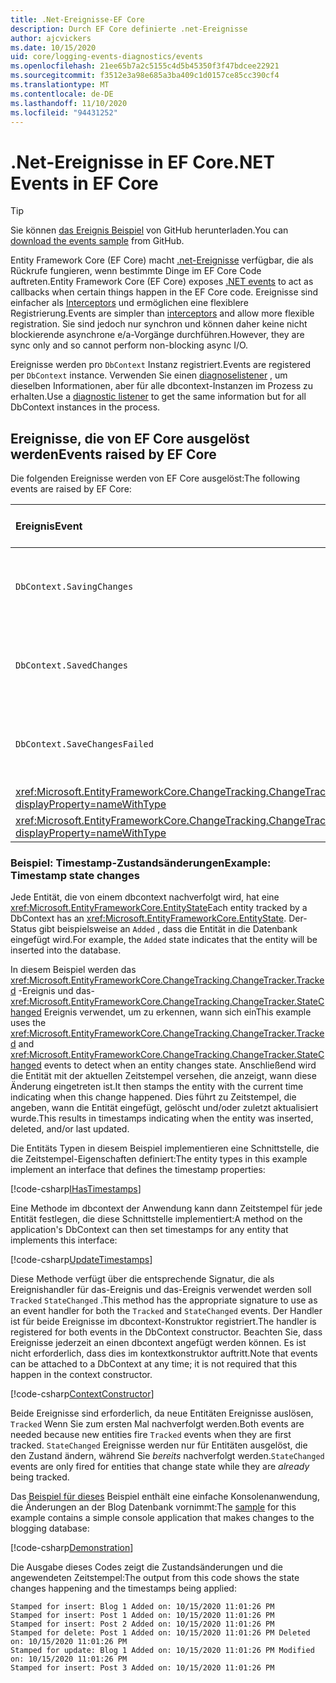 ```yaml
---
title: .Net-Ereignisse-EF Core
description: Durch EF Core definierte .net-Ereignisse
author: ajcvickers
ms.date: 10/15/2020
uid: core/logging-events-diagnostics/events
ms.openlocfilehash: 21ee65b7a2c5155c4d5b45350f3f47bdcee22921
ms.sourcegitcommit: f3512e3a98e685a3ba409c1d0157ce85cc390cf4
ms.translationtype: MT
ms.contentlocale: de-DE
ms.lasthandoff: 11/10/2020
ms.locfileid: "94431252"
---
```

# <a name="net-events-in-ef-core"></a><span data-ttu-id="c396b-103">.Net-Ereignisse in EF Core</span><span class="sxs-lookup"><span data-stu-id="c396b-103">.NET Events in EF Core</span></span>

> [!TIP]  
> <span data-ttu-id="c396b-104">Sie können [das Ereignis Beispiel](https://github.com/dotnet/EntityFramework.Docs/tree/master/samples/core/Miscellaneous/Events) von GitHub herunterladen.</span><span class="sxs-lookup"><span data-stu-id="c396b-104">You can [download the events sample](https://github.com/dotnet/EntityFramework.Docs/tree/master/samples/core/Miscellaneous/Events) from GitHub.</span></span>

<span data-ttu-id="c396b-105">Entity Framework Core (EF Core) macht [.net-Ereignisse](/dotnet/standard/events/) verfügbar, die als Rückrufe fungieren, wenn bestimmte Dinge im EF Core Code auftreten.</span><span class="sxs-lookup"><span data-stu-id="c396b-105">Entity Framework Core (EF Core) exposes [.NET events](/dotnet/standard/events/) to act as callbacks when certain things happen in the EF Core code.</span></span> <span data-ttu-id="c396b-106">Ereignisse sind einfacher als [Interceptors](xref:core/logging-events-diagnostics/interceptors) und ermöglichen eine flexiblere Registrierung.</span><span class="sxs-lookup"><span data-stu-id="c396b-106">Events are simpler than [interceptors](xref:core/logging-events-diagnostics/interceptors) and allow more flexible registration.</span></span> <span data-ttu-id="c396b-107">Sie sind jedoch nur synchron und können daher keine nicht blockierende asynchrone e/a-Vorgänge durchführen.</span><span class="sxs-lookup"><span data-stu-id="c396b-107">However, they are sync only and so cannot perform non-blocking async I/O.</span></span>

<span data-ttu-id="c396b-108">Ereignisse werden pro `DbContext` Instanz registriert.</span><span class="sxs-lookup"><span data-stu-id="c396b-108">Events are registered per `DbContext` instance.</span></span> <span data-ttu-id="c396b-109">Verwenden Sie einen [diagnoselistener](xref:core/logging-events-diagnostics/diagnostic-listeners) , um dieselben Informationen, aber für alle dbcontext-Instanzen im Prozess zu erhalten.</span><span class="sxs-lookup"><span data-stu-id="c396b-109">Use a [diagnostic listener](xref:core/logging-events-diagnostics/diagnostic-listeners) to get the same information but for all DbContext instances in the process.</span></span>

## <a name="events-raised-by-ef-core"></a><span data-ttu-id="c396b-110">Ereignisse, die von EF Core ausgelöst werden</span><span class="sxs-lookup"><span data-stu-id="c396b-110">Events raised by EF Core</span></span>

<span data-ttu-id="c396b-111">Die folgenden Ereignisse werden von EF Core ausgelöst:</span><span class="sxs-lookup"><span data-stu-id="c396b-111">The following events are raised by EF Core:</span></span>

| <span data-ttu-id="c396b-112">Ereignis</span><span class="sxs-lookup"><span data-stu-id="c396b-112">Event</span></span> | <span data-ttu-id="c396b-113">Eingeführt in Version</span><span class="sxs-lookup"><span data-stu-id="c396b-113">Version introduced</span></span> | <span data-ttu-id="c396b-114">Wenn ausgelöst</span><span class="sxs-lookup"><span data-stu-id="c396b-114">When raised</span></span>
|:------|--------------------|-------
| `DbContext.SavingChanges` <!-- Issue #2748 -->| <span data-ttu-id="c396b-115">5.0</span><span class="sxs-lookup"><span data-stu-id="c396b-115">5.0</span></span> | <span data-ttu-id="c396b-116">Am Anfang von <xref:Microsoft.EntityFrameworkCore.DbContext.SaveChanges%2A> oder <xref:Microsoft.EntityFrameworkCore.DbContext.SaveChangesAsync%2A></span><span class="sxs-lookup"><span data-stu-id="c396b-116">At the start of <xref:Microsoft.EntityFrameworkCore.DbContext.SaveChanges%2A> or <xref:Microsoft.EntityFrameworkCore.DbContext.SaveChangesAsync%2A></span></span>
| `DbContext.SavedChanges`  <!-- Issue #2748 -->| <span data-ttu-id="c396b-117">5.0</span><span class="sxs-lookup"><span data-stu-id="c396b-117">5.0</span></span> | <span data-ttu-id="c396b-118">Am Ende eines erfolgreichen <xref:Microsoft.EntityFrameworkCore.DbContext.SaveChanges%2A> oder <xref:Microsoft.EntityFrameworkCore.DbContext.SaveChangesAsync%2A></span><span class="sxs-lookup"><span data-stu-id="c396b-118">At the end of a successful <xref:Microsoft.EntityFrameworkCore.DbContext.SaveChanges%2A> or <xref:Microsoft.EntityFrameworkCore.DbContext.SaveChangesAsync%2A></span></span>
| `DbContext.SaveChangesFailed`  <!-- Issue #2748 -->| <span data-ttu-id="c396b-119">5.0</span><span class="sxs-lookup"><span data-stu-id="c396b-119">5.0</span></span> | <span data-ttu-id="c396b-120">Am Ende einer fehlgeschlagenen <xref:Microsoft.EntityFrameworkCore.DbContext.SaveChanges%2A> oder <xref:Microsoft.EntityFrameworkCore.DbContext.SaveChangesAsync%2A></span><span class="sxs-lookup"><span data-stu-id="c396b-120">At the end of a failed <xref:Microsoft.EntityFrameworkCore.DbContext.SaveChanges%2A> or <xref:Microsoft.EntityFrameworkCore.DbContext.SaveChangesAsync%2A></span></span>
| <xref:Microsoft.EntityFrameworkCore.ChangeTracking.ChangeTracker.Tracked?displayProperty=nameWithType> | <span data-ttu-id="c396b-121">2.1</span><span class="sxs-lookup"><span data-stu-id="c396b-121">2.1</span></span> | <span data-ttu-id="c396b-122">Wenn eine Entität vom Kontext nachverfolgt wird</span><span class="sxs-lookup"><span data-stu-id="c396b-122">When an entity is tracked by the context</span></span>
| <xref:Microsoft.EntityFrameworkCore.ChangeTracking.ChangeTracker.StateChanged?displayProperty=nameWithType> | <span data-ttu-id="c396b-123">2.1</span><span class="sxs-lookup"><span data-stu-id="c396b-123">2.1</span></span> | <span data-ttu-id="c396b-124">Wenn eine nach verfolgte Entität ihren Zustand ändert</span><span class="sxs-lookup"><span data-stu-id="c396b-124">When a tracked entity changes its state</span></span>

### <a name="example-timestamp-state-changes"></a><span data-ttu-id="c396b-125">Beispiel: Timestamp-Zustandsänderungen</span><span class="sxs-lookup"><span data-stu-id="c396b-125">Example: Timestamp state changes</span></span>

<span data-ttu-id="c396b-126">Jede Entität, die von einem dbcontext nachverfolgt wird, hat eine <xref:Microsoft.EntityFrameworkCore.EntityState></span><span class="sxs-lookup"><span data-stu-id="c396b-126">Each entity tracked by a DbContext has an <xref:Microsoft.EntityFrameworkCore.EntityState>.</span></span> <span data-ttu-id="c396b-127">Der-Status gibt beispielsweise an `Added` , dass die Entität in die Datenbank eingefügt wird.</span><span class="sxs-lookup"><span data-stu-id="c396b-127">For example, the `Added` state indicates that the entity will be inserted into the database.</span></span>

<span data-ttu-id="c396b-128">In diesem Beispiel werden das <xref:Microsoft.EntityFrameworkCore.ChangeTracking.ChangeTracker.Tracked> -Ereignis und das- <xref:Microsoft.EntityFrameworkCore.ChangeTracking.ChangeTracker.StateChanged> Ereignis verwendet, um zu erkennen, wann sich ein</span><span class="sxs-lookup"><span data-stu-id="c396b-128">This example uses the <xref:Microsoft.EntityFrameworkCore.ChangeTracking.ChangeTracker.Tracked> and <xref:Microsoft.EntityFrameworkCore.ChangeTracking.ChangeTracker.StateChanged> events to detect when an entity changes state.</span></span> <span data-ttu-id="c396b-129">Anschließend wird die Entität mit der aktuellen Zeitstempel versehen, die anzeigt, wann diese Änderung eingetreten ist.</span><span class="sxs-lookup"><span data-stu-id="c396b-129">It then stamps the entity with the current time indicating when this change happened.</span></span> <span data-ttu-id="c396b-130">Dies führt zu Zeitstempel, die angeben, wann die Entität eingefügt, gelöscht und/oder zuletzt aktualisiert wurde.</span><span class="sxs-lookup"><span data-stu-id="c396b-130">This results in timestamps indicating when the entity was inserted, deleted, and/or last updated.</span></span>

<span data-ttu-id="c396b-131">Die Entitäts Typen in diesem Beispiel implementieren eine Schnittstelle, die die Zeitstempel-Eigenschaften definiert:</span><span class="sxs-lookup"><span data-stu-id="c396b-131">The entity types in this example implement an interface that defines the timestamp properties:</span></span>

<!--
public interface IHasTimestamps
{
    DateTime? Added { get; set; }
    DateTime? Deleted { get; set; }
    DateTime? Modified { get; set; }
}
-->
[!code-csharp[IHasTimestamps](../../../samples/core/Miscellaneous/Events/Program.cs?name=IHasTimestamps)]

<span data-ttu-id="c396b-132">Eine Methode im dbcontext der Anwendung kann dann Zeitstempel für jede Entität festlegen, die diese Schnittstelle implementiert:</span><span class="sxs-lookup"><span data-stu-id="c396b-132">A method on the application's DbContext can then set timestamps for any entity that implements this interface:</span></span>

<!--
    private static void UpdateTimestamps(object sender, EntityEntryEventArgs e)
    {
        if (e.Entry.Entity is IHasTimestamps entityWithTimestamps)
        {
            switch (e.Entry.State)
            {
                case EntityState.Deleted:
                    entityWithTimestamps.Deleted = DateTime.UtcNow;
                    Console.WriteLine($"Stamped for delete: {e.Entry.Entity}");
                    break;
                case EntityState.Modified:
                    entityWithTimestamps.Modified = DateTime.UtcNow;
                    Console.WriteLine($"Stamped for update: {e.Entry.Entity}");
                    break;
                case EntityState.Added:
                    entityWithTimestamps.Added = DateTime.UtcNow;
                    Console.WriteLine($"Stamped for insert: {e.Entry.Entity}");
                    break;
            }
        }
    }
-->
[!code-csharp[UpdateTimestamps](../../../samples/core/Miscellaneous/Events/Program.cs?name=UpdateTimestamps)]

<span data-ttu-id="c396b-133">Diese Methode verfügt über die entsprechende Signatur, die als Ereignishandler für das-Ereignis und das-Ereignis verwendet werden soll `Tracked` `StateChanged` .</span><span class="sxs-lookup"><span data-stu-id="c396b-133">This method has the appropriate signature to use as an event handler for both the `Tracked` and `StateChanged` events.</span></span> <span data-ttu-id="c396b-134">Der Handler ist für beide Ereignisse im dbcontext-Konstruktor registriert.</span><span class="sxs-lookup"><span data-stu-id="c396b-134">The handler is registered for both events in the DbContext constructor.</span></span> <span data-ttu-id="c396b-135">Beachten Sie, dass Ereignisse jederzeit an einen dbcontext angefügt werden können. Es ist nicht erforderlich, dass dies im kontextkonstruktor auftritt.</span><span class="sxs-lookup"><span data-stu-id="c396b-135">Note that events can be attached to a DbContext at any time; it is not required that this happen in the context constructor.</span></span>

<!--
    public BlogsContext()
    {
        ChangeTracker.StateChanged += UpdateTimestamps;
        ChangeTracker.Tracked += UpdateTimestamps;
    }
-->
[!code-csharp[ContextConstructor](../../../samples/core/Miscellaneous/Events/Program.cs?name=ContextConstructor)]

<span data-ttu-id="c396b-136">Beide Ereignisse sind erforderlich, da neue Entitäten Ereignisse auslösen, `Tracked` Wenn Sie zum ersten Mal nachverfolgt werden.</span><span class="sxs-lookup"><span data-stu-id="c396b-136">Both events are needed because new entities fire `Tracked` events when they are first tracked.</span></span> <span data-ttu-id="c396b-137">`StateChanged` Ereignisse werden nur für Entitäten ausgelöst, die den Zustand ändern, während Sie _bereits_ nachverfolgt werden.</span><span class="sxs-lookup"><span data-stu-id="c396b-137">`StateChanged` events are only fired for entities that change state while they are _already_ being tracked.</span></span>

<span data-ttu-id="c396b-138">Das [Beispiel für dieses](https://github.com/dotnet/EntityFramework.Docs/tree/master/samples/core/Miscellaneous/Events) Beispiel enthält eine einfache Konsolenanwendung, die Änderungen an der Blog Datenbank vornimmt:</span><span class="sxs-lookup"><span data-stu-id="c396b-138">The [sample](https://github.com/dotnet/EntityFramework.Docs/tree/master/samples/core/Miscellaneous/Events) for this example contains a simple console application that makes changes to the blogging database:</span></span>

<!--
        using (var context = new BlogsContext())
        {
            context.Database.EnsureDeleted();
            context.Database.EnsureCreated();
            
            context.Add(
                new Blog
                {
                    Id = 1,
                    Name = "EF Blog",
                    Posts =
                    {
                        new Post { Id = 1, Title = "EF Core 3.1!" },
                        new Post { Id = 2, Title = "EF Core 5.0!" }
                    }
                });

            context.SaveChanges();
        }

        using (var context = new BlogsContext())
        {
            var blog = context.Blogs.Include(e => e.Posts).Single();

            blog.Name = "EF Core Blog";
            context.Remove(blog.Posts.First());
            blog.Posts.Add(new Post { Id = 3, Title = "EF Core 6.0!" });

            context.SaveChanges();
        }
-->
[!code-csharp[Demonstration](../../../samples/core/Miscellaneous/Events/Program.cs?name=Demonstration)]

<span data-ttu-id="c396b-139">Die Ausgabe dieses Codes zeigt die Zustandsänderungen und die angewendeten Zeitstempel:</span><span class="sxs-lookup"><span data-stu-id="c396b-139">The output from this code shows the state changes happening and the timestamps being applied:</span></span>

```output
Stamped for insert: Blog 1 Added on: 10/15/2020 11:01:26 PM
Stamped for insert: Post 1 Added on: 10/15/2020 11:01:26 PM
Stamped for insert: Post 2 Added on: 10/15/2020 11:01:26 PM
Stamped for delete: Post 1 Added on: 10/15/2020 11:01:26 PM Deleted on: 10/15/2020 11:01:26 PM
Stamped for update: Blog 1 Added on: 10/15/2020 11:01:26 PM Modified on: 10/15/2020 11:01:26 PM
Stamped for insert: Post 3 Added on: 10/15/2020 11:01:26 PM
```
